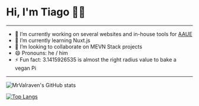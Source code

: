 # Hi, I'm Tiago 👨‍💻

<hr>

- 🔭 I’m currently working on several websites and in-house tools for [AAUE](https://aaue.pt/)
- 🌱 I’m currently learning Nuxt.js
- 👯 I’m looking to collaborate on MEVN Stack projects
- 😄 Pronouns: he / him
- ⚡ Fun fact: 3.1415926535 is almost the right radius value to bake a vegan Pi

<hr>

![MrValraven's GitHub stats](https://github-readme-stats.vercel.app/api?username=MrValraven&show_icons=true&theme=radical)

[![Top Langs](https://github-readme-stats.vercel.app/api/top-langs/?username=MrValraven&layout=compact&theme=radical)](https://github.com/anuraghazra/github-readme-stats)
